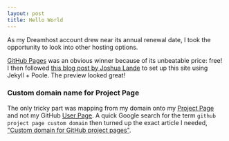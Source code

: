 ```yaml
---
layout: post
title: Hello World
---
```


As my Dreamhost account drew near its annual renewal date, I took the opportunity to look into other hosting options.

[GitHub Pages](https://pages.github.com/) was an obvious winner because of its unbeatable price: free! I then followed [this blog post by Joshua Lande](http://joshualande.com/jekyll-github-pages-poole/) to set up this site using Jekyll + Poole. The preview looked great!

### Custom domain name for Project Page

The only tricky part was mapping from my domain onto my [Project Page](https://github.com/frdzy/fredzhao.com) and not my GitHub [User Page](https://frdzy.github.io). A quick Google search for the term `github project page custom domain` then turned up the exact article I needed, ["Custom domain for GitHub project pages"](http://stackoverflow.com/questions/9082499/custom-domain-for-github-project-pages).
